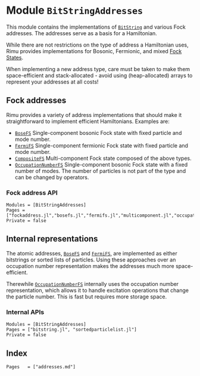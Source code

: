 # Module `BitStringAddresses`

This module contains the implementations of [`BitString`](@ref) and various Fock addresses.
The addresses serve as a basis for a Hamiltonian.

While there are not restrictions on the type of address a Hamiltonian uses, Rimu provides
implementations for Bosonic, Fermionic, and mixed [Fock
States](https://en.wikipedia.org/wiki/Fock_state).

When implementing a new address type, care must be taken to make them space-efficient and
stack-allocated - avoid using (heap-allocated) arrays to represent your addresses at all costs!

## Fock addresses

Rimu provides a variety of address implementations that should make it
straightforward to implement efficient Hamiltonians. Examples are:

- [`BoseFS`](@ref) Single-component bosonic Fock state with fixed particle and mode number.
- [`FermiFS`](@ref) Single-component fermionic Fock state with fixed particle and mode number.
- [`CompositeFS`](@ref) Multi-component Fock state composed of the above types.
- [`OccupationNumberFS`](@ref) Single-component bosonic Fock state with a fixed number of modes. The number of particles is not part of the type and can be changed by operators.

### Fock address API

```@autodocs
Modules = [BitStringAddresses]
Pages = ["fockaddress.jl","bosefs.jl","fermifs.jl","multicomponent.jl","occupationnumberfs.jl"]
Private = false
```

## Internal representations

The atomic addresses, [`BoseFS`](@ref) and [`FermiFS`](@ref), are implemented as either
bitstrings or sorted lists of particles. Using these approaches over an occupation number
representation makes the addresses much more space-efficient.

Therewhile [`OccupationNumberFS`](@ref) internally uses the occupation number representation, 
which allows it to handle excitation operations that change the particle number. This is fast
but requires more storage space.

### Internal APIs

```@autodocs
Modules = [BitStringAddresses]
Pages = ["bitstring.jl", "sortedparticlelist.jl"]
Private = false
```

## Index
```@index
Pages   = ["addresses.md"]
```
